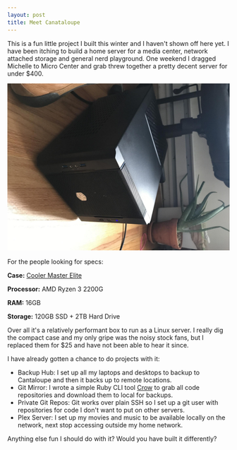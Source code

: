 ```yaml
---
layout: post
title: Meet Canataloupe
---
```


This is a fun little project I built this winter and I haven't shown off here
yet. I have been itching to build a home server for a media center, network
attached storage and general nerd playground. One weekend I dragged Michelle to
Micro Center and grab threw together a pretty decent server for under $400.

![Desktop Picture](/assets/img/blog/cantaloupe.jpg)

For the people looking for specs:

**Case:** [Cooler Master Elite](https://www.coolermaster.com/catalog/cases/mini-itx/elite130/)

**Processor:** AMD Ryzen 3 2200G

**RAM:** 16GB

**Storage:** 120GB SSD + 2TB Hard Drive

Over all it's a relatively performant box to run as a Linux server. I really
dig the compact case and my only gripe was the noisy stock fans, but I replaced
them for $25 and have not been able to hear it since.


I have already gotten a chance to do projects with it:

- Backup Hub: I set up all my laptops and desktops to backup to Cantaloupe and
  then it backs up to remote locations.
- Git Mirror: I wrote a simple Ruby CLI tool
  [Crow](https://github.com/agundy/crow) to grab all code repositories and
download them to local for backups.
- Private Git Repos: Git works over plain SSH so I set up a git user with
  repositories for code I don't want to put on other servers.
- Plex Server: I set up my movies and music to be available locally on the
  network, next stop accessing outside my home network.


Anything else fun I should do with it? Would you have built it differently?
